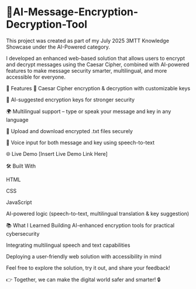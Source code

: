 # 🔐AI-Message-Encryption-Decryption-Tool
This project was created as part of my July 2025 3MTT Knowledge Showcase under the AI-Powered category.

I developed an enhanced web-based solution that allows users to encrypt and decrypt messages using the Caesar Cipher, combined with AI-powered features to make message security smarter, multilingual, and more accessible for everyone.

🚀 Features
🔏 Caesar Cipher encryption & decryption with customizable keys

🤖 AI-suggested encryption keys for stronger security

🌍 Multilingual support – type or speak your message and key in any language

📂 Upload and download encrypted .txt files securely

🎤 Voice input for both message and key using speech-to-text

🌐 Live Demo
[Insert Live Demo Link Here]

🛠️ Built With

HTML

CSS

JavaScript

AI-powered logic (speech-to-text, multilingual translation & key suggestion)

📚 What I Learned
Building AI-enhanced encryption tools for practical cybersecurity

Integrating multilingual speech and text capabilities

Deploying a user-friendly web solution with accessibility in mind

Feel free to explore the solution, try it out, and share your feedback!

👉 Together, we can make the digital world safer and smarter! 🔒

